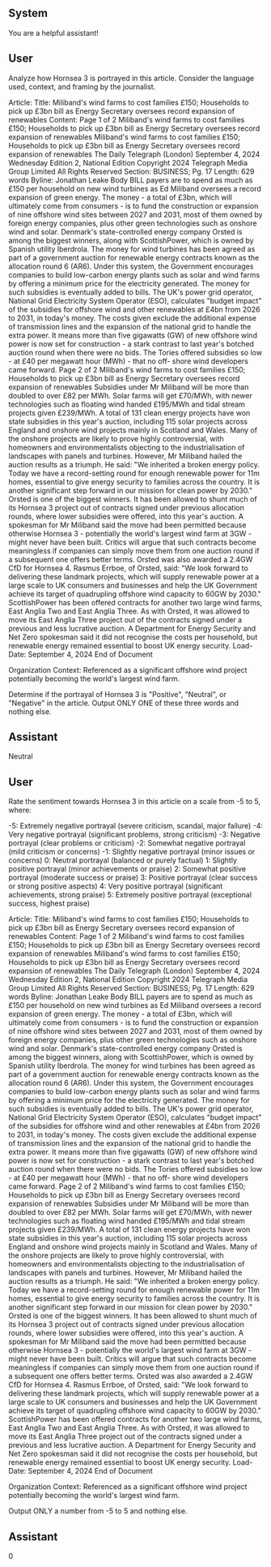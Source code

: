 ## System

You are a helpful assistant!

## User


Analyze how Hornsea 3 is portrayed in this article. Consider the language used, context, and framing by the journalist.

Article:
Title: Miliband's wind farms to cost families £150; Households to pick up £3bn bill as Energy Secretary oversees record expansion of renewables
Content: Page 1 of 2
Miliband's wind farms to cost families £150; Households to pick up £3bn bill as Energy Secretary oversees 
record expansion of renewables
Miliband's wind farms to cost families £150; Households to pick up £3bn bill 
as Energy Secretary oversees record expansion of renewables
The Daily Telegraph (London)
September 4, 2024 Wednesday
Edition 2, National Edition
Copyright 2024 Telegraph Media Group Limited All Rights Reserved
Section: BUSINESS; Pg. 17
Length: 629 words
Byline: Jonathan Leake
Body
BILL payers are to spend as much as £150 per household on new wind turbines as Ed Miliband oversees a record 
expansion of green energy.
The money - a total of £3bn, which will ultimately come from consumers - is to fund the construction or expansion of 
nine offshore wind sites between 2027 and 2031, most of them owned by foreign energy companies, plus other 
green technologies such as onshore wind and solar.
Denmark's state-controlled energy company Orsted is among the biggest winners, along with ScottishPower, which 
is owned by Spanish utility Iberdrola. The money for wind turbines has been agreed as part of a government 
auction for renewable energy contracts known as the allocation round 6 (AR6). Under this system, the Government 
encourages companies to build low-carbon energy plants such as solar and wind farms by offering a minimum price 
for the electricity generated. The money for such subsidies is eventually added to bills. The UK's power grid 
operator, National Grid Electricity System Operator (ESO), calculates "budget impact" of the subsidies for offshore 
wind and other renewables at £4bn from 2026 to 2031, in today's money.
The costs given exclude the additional expense of transmission lines and the expansion of the national grid to 
handle the extra power.
It means more than five gigawatts (GW) of new offshore wind power is now set for construction - a stark contrast to 
last year's botched auction round when there were no bids. The Tories offered subsidies so low - at £40 per 
megawatt hour (MWh) - that no off- shore wind developers came forward.
Page 2 of 2
Miliband's wind farms to cost families £150; Households to pick up £3bn bill as Energy Secretary oversees 
record expansion of renewables
Subsidies under Mr Miliband will be more than doubled to over £82 per MWh. Solar farms will get £70/MWh, with 
newer technologies such as floating wind handed £195/MWh and tidal stream projects given £239/MWh.
A total of 131 clean energy projects have won state subsidies in this year's auction, including 115 solar projects 
across England and onshore wind projects mainly in Scotland and Wales.
Many of the onshore projects are likely to prove highly controversial, with homeowners and environmentalists 
objecting to the industrialisation of landscapes with panels and turbines.
However, Mr Miliband hailed the auction results as a triumph. He said: "We inherited a broken energy policy. Today 
we have a record-setting round for enough renewable power for 11m homes, essential to give energy security to 
families across the country. It is another significant step forward in our mission for clean power by 2030."
Orsted is one of the biggest winners.
It has been allowed to shunt much of its Hornsea 3 project out of contracts signed under previous allocation rounds, 
where lower subsidies were offered, into this year's auction. A spokesman for Mr Miliband said the move had been 
permitted because otherwise Hornsea 3 - potentially the world's largest wind farm at 3GW - might never have been 
built.
Critics will argue that such contracts become meaningless if companies can simply move them from one auction 
round if a subsequent one offers better terms. Orsted was also awarded a 2.4GW CfD for Hornsea 4. Rasmus 
Errboe, of Orsted, said: "We look forward to delivering these landmark projects, which will supply renewable power 
at a large scale to UK consumers and businesses and help the UK Government achieve its target of quadrupling 
offshore wind capacity to 60GW by 2030."
ScottishPower has been offered contracts for another two large wind farms, East Anglia Two and East Anglia 
Three. As with Orsted, it was allowed to move its East Anglia Three project out of the contracts signed under a 
previous and less lucrative auction.
A Department for Energy Security and Net Zero spokesman said it did not recognise the costs per household, but 
renewable energy remained essential to boost UK energy security.
Load-Date: September 4, 2024
End of Document

Organization Context: Referenced as a significant offshore wind project potentially becoming the world's largest wind farm.

Determine if the portrayal of Hornsea 3 is "Positive", "Neutral", or "Negative" in the article.
Output ONLY ONE of these three words and nothing else.


## Assistant

Neutral

## User


Rate the sentiment towards Hornsea 3 in this article on a scale from -5 to 5, where:

-5: Extremely negative portrayal (severe criticism, scandal, major failure)
-4: Very negative portrayal (significant problems, strong criticism)
-3: Negative portrayal (clear problems or criticism)
-2: Somewhat negative portrayal (mild criticism or concerns)
-1: Slightly negative portrayal (minor issues or concerns)
0: Neutral portrayal (balanced or purely factual)
1: Slightly positive portrayal (minor achievements or praise)
2: Somewhat positive portrayal (moderate success or praise)
3: Positive portrayal (clear success or strong positive aspects)
4: Very positive portrayal (significant achievements, strong praise)
5: Extremely positive portrayal (exceptional success, highest praise)

Article:
Title: Miliband's wind farms to cost families £150; Households to pick up £3bn bill as Energy Secretary oversees record expansion of renewables
Content: Page 1 of 2
Miliband's wind farms to cost families £150; Households to pick up £3bn bill as Energy Secretary oversees 
record expansion of renewables
Miliband's wind farms to cost families £150; Households to pick up £3bn bill 
as Energy Secretary oversees record expansion of renewables
The Daily Telegraph (London)
September 4, 2024 Wednesday
Edition 2, National Edition
Copyright 2024 Telegraph Media Group Limited All Rights Reserved
Section: BUSINESS; Pg. 17
Length: 629 words
Byline: Jonathan Leake
Body
BILL payers are to spend as much as £150 per household on new wind turbines as Ed Miliband oversees a record 
expansion of green energy.
The money - a total of £3bn, which will ultimately come from consumers - is to fund the construction or expansion of 
nine offshore wind sites between 2027 and 2031, most of them owned by foreign energy companies, plus other 
green technologies such as onshore wind and solar.
Denmark's state-controlled energy company Orsted is among the biggest winners, along with ScottishPower, which 
is owned by Spanish utility Iberdrola. The money for wind turbines has been agreed as part of a government 
auction for renewable energy contracts known as the allocation round 6 (AR6). Under this system, the Government 
encourages companies to build low-carbon energy plants such as solar and wind farms by offering a minimum price 
for the electricity generated. The money for such subsidies is eventually added to bills. The UK's power grid 
operator, National Grid Electricity System Operator (ESO), calculates "budget impact" of the subsidies for offshore 
wind and other renewables at £4bn from 2026 to 2031, in today's money.
The costs given exclude the additional expense of transmission lines and the expansion of the national grid to 
handle the extra power.
It means more than five gigawatts (GW) of new offshore wind power is now set for construction - a stark contrast to 
last year's botched auction round when there were no bids. The Tories offered subsidies so low - at £40 per 
megawatt hour (MWh) - that no off- shore wind developers came forward.
Page 2 of 2
Miliband's wind farms to cost families £150; Households to pick up £3bn bill as Energy Secretary oversees 
record expansion of renewables
Subsidies under Mr Miliband will be more than doubled to over £82 per MWh. Solar farms will get £70/MWh, with 
newer technologies such as floating wind handed £195/MWh and tidal stream projects given £239/MWh.
A total of 131 clean energy projects have won state subsidies in this year's auction, including 115 solar projects 
across England and onshore wind projects mainly in Scotland and Wales.
Many of the onshore projects are likely to prove highly controversial, with homeowners and environmentalists 
objecting to the industrialisation of landscapes with panels and turbines.
However, Mr Miliband hailed the auction results as a triumph. He said: "We inherited a broken energy policy. Today 
we have a record-setting round for enough renewable power for 11m homes, essential to give energy security to 
families across the country. It is another significant step forward in our mission for clean power by 2030."
Orsted is one of the biggest winners.
It has been allowed to shunt much of its Hornsea 3 project out of contracts signed under previous allocation rounds, 
where lower subsidies were offered, into this year's auction. A spokesman for Mr Miliband said the move had been 
permitted because otherwise Hornsea 3 - potentially the world's largest wind farm at 3GW - might never have been 
built.
Critics will argue that such contracts become meaningless if companies can simply move them from one auction 
round if a subsequent one offers better terms. Orsted was also awarded a 2.4GW CfD for Hornsea 4. Rasmus 
Errboe, of Orsted, said: "We look forward to delivering these landmark projects, which will supply renewable power 
at a large scale to UK consumers and businesses and help the UK Government achieve its target of quadrupling 
offshore wind capacity to 60GW by 2030."
ScottishPower has been offered contracts for another two large wind farms, East Anglia Two and East Anglia 
Three. As with Orsted, it was allowed to move its East Anglia Three project out of the contracts signed under a 
previous and less lucrative auction.
A Department for Energy Security and Net Zero spokesman said it did not recognise the costs per household, but 
renewable energy remained essential to boost UK energy security.
Load-Date: September 4, 2024
End of Document

Organization Context: Referenced as a significant offshore wind project potentially becoming the world's largest wind farm.

Output ONLY a number from -5 to 5 and nothing else.


## Assistant

0

